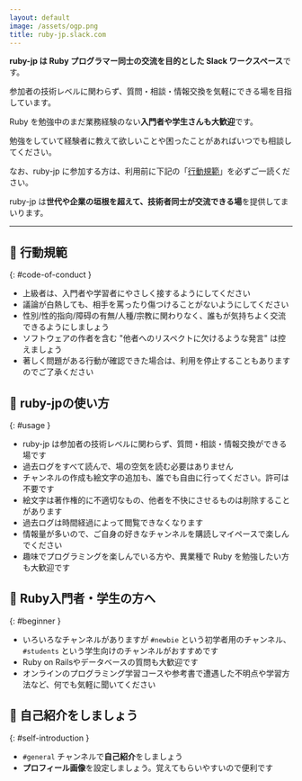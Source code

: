 ```yaml
---
layout: default
image: /assets/ogp.png
title: ruby-jp.slack.com
---
```


**ruby-jp は Ruby プログラマー同士の交流を目的とした Slack ワークスペース**です。

参加者の技術レベルに関わらず、質問・相談・情報交換を気軽にできる場を目指しています。

Ruby を勉強中のまだ業務経験のない**入門者や学生さんも大歓迎**です。

勉強をしていて経験者に教えて欲しいことや困ったことがあればいつでも相談してください。

なお、ruby-jp に参加する方は、利用前に下記の「[行動規範](#code-of-conduct)」を必ずご一読ください。

ruby-jp は**世代や企業の垣根を超えて、技術者同士が交流できる場**を提供してまいります。

---

## 🌱 行動規範
{: #code-of-conduct }

- 上級者は、入門者や学習者にやさしく接するようにしてください
- 議論が白熱しても、相手を罵ったり傷つけることがないようにしてください
- 性別/性的指向/障碍の有無/人種/宗教に関わりなく、誰もが気持ちよく交流できるようにしましょう
- ソフトウェアの作者を含む \"他者へのリスペクトに欠けるような発言\" は控えましょう
- 著しく問題がある行動が確認できた場合は、利用を停止することもありますのでご了承ください

## 💎 ruby-jpの使い方
{: #usage }

- ruby-jp は参加者の技術レベルに関わらず、質問・相談・情報交換ができる場です
- 過去ログをすべて読んで、場の空気を読む必要はありません
- チャンネルの作成も絵文字の追加も、誰でも自由に行ってください。許可は不要です
- 絵文字は著作権的に不適切なもの、他者を不快にさせるものは削除することがあります
- 過去ログは時間経過によって閲覧できなくなります
- 情報量が多いので、ご自身の好きなチャンネルを購読しマイペースで楽しんでください
- 趣味でプログラミングを楽しんでいる方や、異業種で Ruby を勉強したい方も大歓迎です

## 🔰 Ruby入門者・学生の方へ
{: #beginner }

- いろいろなチャンネルがありますが `#newbie` という初学者用のチャンネル、 `#students` という学生向けのチャンネルがおすすめです
- Ruby on Railsやデータベースの質問も大歓迎です
- オンラインのプログラミング学習コースや参考書で遭遇した不明点や学習方法など、何でも気軽に聞いてください

## 🙌 自己紹介をしましょう
{: #self-introduction }

- `#general` チャンネルで**自己紹介**をしましょう
- **プロフィール画像**を設定しましょう。覚えてもらいやすいので便利です
